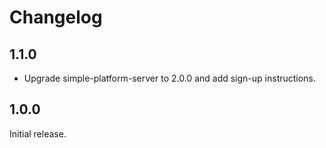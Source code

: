 # Changelog

## 1.1.0
- Upgrade simple-platform-server to 2.0.0 and add sign-up instructions.

## 1.0.0
Initial release.
